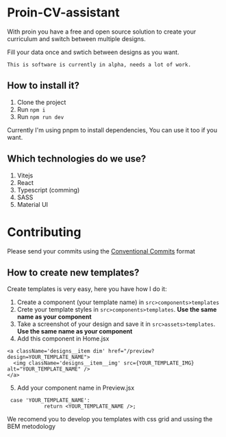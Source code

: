 # Proin-CV-assistant
With proin you have a free and open source solution to create your curriculum and switch between multiple designs.

Fill your data once and swtich between designs as you want.

``` 
This is software is currently in alpha, needs a lot of work. 
```
## How to install it?
1. Clone the project
2. Run     ``` npm i ```
3. Run ``` npm run dev ```

Currently I'm using pnpm to install dependencies, You can use it too if you want.

## Which technologies do we use?

1. Vitejs
2. React
3. Typescript (comming)
4. SASS
5. Material UI

# Contributing
Please send your commits using the [Conventional Commits](https://www.conventionalcommits.org/en/v1.0.0/) format
## How to create new templates?
Create templates is very easy, here you have how I do it:
1. Create a component (your template name) in ```src>components>templates```
2. Crete your template styles in ```src>components>templates```. **Use the same name as your component**
3. Take a screenshot of your design and save it in ```src>assets>templates```. **Use the same name as your component**
4. Add this component in Home.jsx
```
<a className='designs__item dim' href="/preview?design=YOUR_TEMPLATE_NAME">
  <img className='designs__item__img' src={YOUR_TEMPLATE_IMG} alt="YOUR_TEMPLATE_NAME" />
</a>
```
5. Add your component name in Preview.jsx
```
 case 'YOUR_TEMPLATE_NAME':
            return <YOUR_TEMPLATE_NAME />;
```

We recomend you to develop you templates with css grid and ussing the BEM metodology
